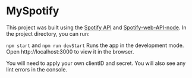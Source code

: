 # MySpotify
This project was built using the [Spotify API](https://developer.spotify.com/documentation/web-api) and [Spotify-web-API-node](https://github.com/thelinmichael/spotify-web-api-node).
In the project directory, you can run:

``npm start`` and ``npm run devStart``
Runs the app in the development mode.
Open http://localhost:3000 to view it in the browser.

You will need to apply your own clientID and secret.
You will also see any lint errors in the console.

